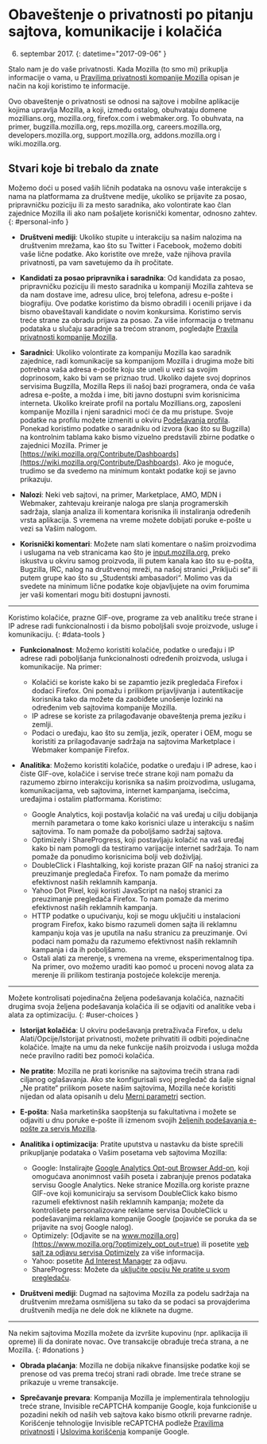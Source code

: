 # Obaveštenje o privatnosti po pitanju sajtova, komunikacije i kolačića

6. septembar 2017.
{: datetime="2017-09-06" }

Stalo nam je do vaše privatnosti. Kada Mozilla (to smo mi) prikuplja informacije o vama, u [Pravilima privatnosti kompanije Mozilla](https://www.mozilla.org/privacy/) opisan je način na koji koristimo te informacije.

Ovo obaveštenje o privatnosti se odnosi na sajtove i mobilne aplikacije kojima upravlja Mozilla, a koji, između ostalog, obuhvataju domene mozillians.org, mozilla.org, firefox.com i webmaker.org. To obuhvata, na primer, bugzilla.mozilla.org, reps.mozilla.org, careers.mozilla.org, developers.mozilla.org, support.mozilla.org, addons.mozilla.org i wiki.mozilla.org.

## Stvari koje bi trebalo da znate

Možemo doći u posed vaših ličnih podataka na osnovu vaše interakcije s nama na platformama za društvene medije, ukoliko se prijavite za posao, pripravničku poziciju ili za mesto saradnika, ako volontirate kao član zajednice Mozilla ili ako nam pošaljete korisnički komentar, odnosno zahtev. 
{: #personal-info }

* **Društveni mediji**: Ukoliko stupite u interakciju sa našim nalozima na društvenim mrežama, kao što su Twitter i Facebook, možemo dobiti vaše lične podatke. Ako koristite ove mreže, važe njihova pravila privatnosti, pa vam savetujemo da ih pročitate.  

* **Kandidati za posao pripravnika i saradnika**: Od kandidata za posao, pripravničku poziciju ili mesto saradnika u kompaniji Mozilla zahteva se da nam dostave ime, adresu ulice, broj telefona, adresu e-pošte i biografiju. Ove podatke koristimo da bismo obradili i ocenili prijave i da bismo obaveštavali kandidate o novim konkursima. Koristimo servis treće strane za obradu prijava za posao. Za više informacija o tretmanu podataka u slučaju saradnje sa trećom stranom, pogledajte [Pravila privatnosti kompanije Mozilla](https://www.mozilla.org/privacy/).

* **Saradnici**: Ukoliko volontirate za kompaniju Mozilla kao saradnik zajednice, radi komunikacije sa kompanijom Mozilla i drugima može biti potrebna vaša adresa e-pošte koju ste uneli u vezi sa svojim doprinosom, kako bi vam se priznao trud. Ukoliko dajete svoj doprinos servisima Bugzilla, Mozilla Reps ili našoj bazi programera, onda će vaša adresa e-pošte, a možda i ime, biti javno dostupni svim korisnicima interneta. Ukoliko kreirate profil na portalu Mozillians.org, zaposleni kompanije Mozilla i njeni saradnici moći će da mu pristupe. Svoje podatke na profilu možete izmeniti u okviru [Podešavanja profila](https://mozillians.org/user/edit). Ponekad koristimo podatke o saradniku od izvora (kao što su Bugzilla) na kontrolnim tablama kako bismo vizuelno predstavili zbirne podatke o zajednici Mozilla. Primer je [https://wiki.mozilla.org/Contribute/Dashboards](https://wiki.mozilla.org/Contribute/Dashboards). Ako je moguće, trudimo se da svedemo na minimum kontakt podatke koji se javno prikazuju.

* **Nalozi**: Neki veb sajtovi, na primer, Marketplace, AMO, MDN i Webmaker, zahtevaju kreiranje naloga pre slanja programerskih sadržaja, slanja analiza ili komentara korisnika ili instaliranja određenih vrsta aplikacija.  S vremena na vreme možete dobijati poruke e-pošte u vezi sa Vašim nalogom. 

* **Korisnički komentari**:  Možete nam slati komentare o našim proizvodima i uslugama na veb stranicama kao što je [input.mozilla.org](https://input.mozilla.org/), preko iskustva u okviru samog proizvoda, ili putem kanala kao što su e-pošta, Bugzilla, IRC, nalog na društvenoj mreži, na našoj stranici „Priključi se“ ili putem grupe kao što su „Studentski ambasadori“. Molimo vas da svedete na minimum lične podatke koje objavljujete na ovim forumima jer vaši komentari mogu biti dostupni javnosti.

---------------------------------------

Koristimo kolačiće, prazne GIF-ove, programe za veb analitiku treće strane i IP adrese radi funkcionalnosti i da bismo poboljšali svoje proizvode, usluge i komunikaciju. 
{: #data-tools }

* **Funkcionalnost**: Možemo koristiti kolačiće, podatke o uređaju i IP adrese radi poboljšanja funkcionalnosti određenih proizvoda, usluga i komunikacije. Na primer:
    * Kolačići se koriste kako bi se zapamtio jezik pregledača Firefox i dodaci Firefox. Oni pomažu i prilikom prijavljivanja i autentikacije korisnika tako da možete da zaobiđete unošenje lozinki na određenim veb sajtovima kompanije Mozilla.  
    * IP adrese se koriste za prilagođavanje obaveštenja prema jeziku i zemlji.  
    * Podaci o uređaju, kao što su zemlja, jezik, operater i OEM, mogu se koristiti za prilagođavanje sadržaja na sajtovima Marketplace i Webmaker kompanije Firefox.

* **Analitika**: Možemo koristiti kolačiće, podatke o uređaju i IP adrese, kao i čiste GIF-ove, kolačiće i servise treće strane koji nam pomažu da razumemo zbirno interakciju korisnika sa našim proizvodima, uslugama, komunikacijama, veb sajtovima, internet kampanjama, isečcima, uređajima i ostalim platformama. Koristimo:
    * Google Analytics, koji postavlja kolačić na vaš uređaj u cilju dobijanja mernih parametara o tome kako korisnici ulaze u interakciju s našim sajtovima.      To nam pomaže da poboljšamo sadržaj sajtova.  
    * Optimizely i ShareProgress, koji postavljaju kolačić na vaš uređaj kako bi nam pomogli da testiramo varijacije internet sadržaja.  To nam pomaže da ponudimo korisnicima bolji veb doživljaj.
    * DoubleClick i Flashtalking, koji koriste prazan GIF na našoj stranici za preuzimanje pregledača Firefox.  To nam pomaže da merimo efektivnost naših reklamnih kampanja.
    * Yahoo Dot Pixel, koji koristi JavaScript na našoj stranici za preuzimanje pregledača Firefox. To nam pomaže da merimo efektivnost naših reklamnih kampanja. 
    * HTTP podatke o upućivanju, koji se mogu uključiti u instalacioni program Firefox, kako bismo razumeli domen sajta ili reklamnu kampanju koja vas je uputila na našu stranicu za preuzimanje. Ovi podaci nam pomažu da razumemo efektivnost naših reklamnih kampanja i da ih poboljšamo.
    * Ostali alati za merenje, s vremena na vreme, eksperimentalnog tipa. Na primer, ovo možemo uraditi kao pomoć u proceni novog alata za merenje ili prilikom testiranja postojeće kolekcije merenja.

---------------------------------------

Možete kontrolisati pojedinačna željena podešavanja kolačića, naznačiti drugima svoja željena podešavanja kolačića ili se odjaviti od analitike veba i alata za optimizaciju. 
{: #user-choices }

* **Istorijat kolačića**: U okviru podešavanja pretraživača Firefox, u delu Alati/Opcije/Istorijat privatnosti, možete prihvatiti ili odbiti pojedinačne kolačiće. Imajte na umu da neke funkcije naših proizvoda i usluga možda neće pravilno raditi bez pomoći kolačića.

* **Ne pratite**: Mozilla ne prati korisnike na sajtovima trećih strana radi ciljanog oglašavanja. Ako ste konfigurisali svoj pregledač da šalje signal „Ne pratite“ prilikom posete našim sajtovima, Mozilla neće koristiti nijedan od alata opisanih u delu [Merni parametri](#data-tools) section.

* **E-pošta**: Naša marketinška saopštenja su fakultativna i možete se odjaviti u dnu poruke e-pošte ili izmenom svojih [željenih podešavanja e-pošte za servis Mozilla](https://www.mozilla.org/newsletter/recovery/).

* **Analitika i optimizacija**: Pratite uputstva u nastavku da biste sprečili prikupljanje podataka o Vašim posetama veb sajtovima Mozilla:
    *  Google: Instalirajte [Google Analytics Opt-out Browser Add-on](https://tools.google.com/dlpage/gaoptout), koji omogućava anonimnost vaših poseta i zabranjuje prenos podataka servisu Google Analytics. Neke stranice Mozilla.org koriste prazne GIF-ove koji komuniciraju sa servisom DoubleClick kako bismo razumeli efektivnost naših reklamnih kampanja; možete da kontrolišete personalizovane reklame servisa DoubleClick u podešavanjima reklama kompanije Google (pojaviće se poruka da se prijavite na svoj Google nalog).
    *  Optimizely: [Odjavite se na www.mozilla.org](https://www.mozilla.org/?optimizely_opt_out=true) ili posetite [veb sajt za odjavu servisa Optimizely](https://www.optimizely.com/opt_out) za više informacija.
    *  Yahoo: posetite [Ad Interest Manager](https://aim.yahoo.com/aim/us/en/optout/) za odjavu.
    *  ShareProgress: Možete da [uključite opciju Ne pratite u svom pregledaču](https://support.mozilla.org/kb/how-do-i-turn-do-not-track-feature).

* **Društveni mediji**: Dugmad na sajtovima Mozilla za podelu sadržaja na društvenim mrežama osmišljena su tako da se podaci sa provajderima društvenih medija ne dele dok ne kliknete na dugme.

---------------------------------------

Na nekim sajtovima Mozilla možete da izvršite kupovinu (npr. aplikacija ili opreme) ili da donirate novac. Ove transakcije obrađuje treća strana, a ne Mozilla. 
{: #donations }

* **Obrada plaćanja**:   Mozilla ne dobija nikakve finansijske podatke koji se prenose od vas prema trećoj strani radi obrade. Ime treće strane se prikazuje u vreme transakcije.

* **Sprečavanje prevara**:   Kompanija Mozilla je implementirala tehnologiju treće strane, Invisible reCAPTCHA kompanije Google, koja funkcioniše u pozadini nekih od naših veb sajtova kako bismo otkrili prevarne radnje. Korišćenje tehnologije Invisible reCAPTCHA podleže [Pravilima privatnosti](https://www.google.com/intl/en/policies/privacy/) i [Uslovima korišćenja](https://www.google.com/intl/en/policies/terms/) kompanije Google.
